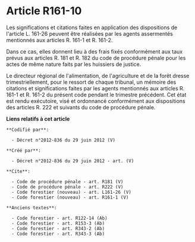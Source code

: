 # Article R161-10

Les significations et citations faites en application des dispositions de l'article L. 161-26 peuvent être réalisées par les
agents assermentés mentionnés aux articles R. 161-1 et R. 161-2.

Dans ce cas, elles donnent lieu à des frais fixés conformément aux taux prévus aux articles R. 181 et R. 182 du code de
procédure pénale pour les actes de même nature faits par les huissiers de justice.

Le directeur régional de l'alimentation, de l'agriculture et de la forêt dresse trimestriellement, pour le ressort de chaque
tribunal, un mémoire des citations et significations faites par les agents mentionnés aux articles R. 161-1 et R. 161-2 du
présent code pendant le trimestre précédent. Cet état est rendu exécutoire, visé et ordonnancé conformément aux dispositions
des articles R. 222 et suivants du code de procédure pénale.

**Liens relatifs à cet article**

	**Codifié par**:

	  - Décret n°2012-836 du 29 juin 2012 (V)

	**Créé par**:

	  - Décret n°2012-836 du 29 juin 2012 - art. (V)

	**Cite**:

	  - Code de procédure pénale - art. R181 (V)
	  - Code de procédure pénale - art. R222 (V)
	  - Code forestier (nouveau) - art. L161-26 (V)
	  - Code forestier (nouveau) - art. R161-1 (V)

	**Anciens textes**:

	  - Code forestier - art. R122-14 (Ab)
	  - Code forestier - art. R153-3 (Ab)
	  - Code forestier - art. R343-2 (Ab)
	  - Code forestier - art. R343-3 (Ab)
